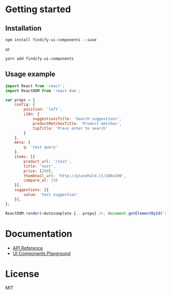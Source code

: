 # Getting started
## Installation
```
npm install findify-ui-components --save
```
or
```
yarn add findify-ui-components
```

## Usage example
```javascript
import React from 'react';
import ReactDOM from 'react-dom';

var props = {
    config: {
        position: 'left',
        i18n: {
            suggestionsTitle: 'Search suggestions',
            productMatchesTitle: 'Product matches',
            tipTitle: 'Press enter to search'
        }
    },
    meta: {
        q: 'test query'
    },
    items: [{
        product_url: '/test',
        title: 'test',
        price: [200],
        thumbnail_url: 'http://placehold.it/100x100',
        compare_at: 150
    }],
    suggestions: [{
        value: 'test suggestion'
    }],
};

ReactDOM.render(<Autocomplete {...props} />, document.getElementById('autocomplete'));
```

# Documentation
- [API Reference](https://findify.readme.io/reference#initialization)
- [UI Components Playground](https://findify.github.io/ui-components)

# License
MIT
